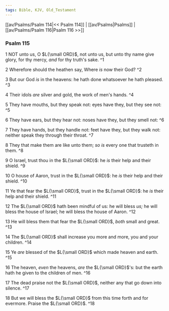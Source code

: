 ```yaml
---
tags: Bible, KJV, Old_Testament
---
```


[[av/Psalms/Psalm 114|<< Psalm 114]] | [[av/Psalms|Psalms]] | [[av/Psalms/Psalm 116|Psalm 116 >>]]

### Psalm 115

1 NOT unto us, O $L{\small ORD}$, not unto us, but unto thy name give glory, for thy mercy, _and_ for thy truth's sake. ^1

2 Wherefore should the heathen say, Where _is_ now their God? ^2

3 But our God _is_ in the heavens: he hath done whatsoever he hath pleased. ^3

4 Their idols _are_ silver and gold, the work of men's hands. ^4

5 They have mouths, but they speak not: eyes have they, but they see not: ^5

6 They have ears, but they hear not: noses have they, but they smell not: ^6

7 They have hands, but they handle not: feet have they, but they walk not: neither speak they through their throat. ^7

8 They that make them are like unto them; _so_ _is_ every one that trusteth in them. ^8

9 O Israel, trust thou in the $L{\small ORD}$: he _is_ their help and their shield. ^9

10 O house of Aaron, trust in the $L{\small ORD}$: he _is_ their help and their shield. ^10

11 Ye that fear the $L{\small ORD}$, trust in the $L{\small ORD}$: he _is_ their help and their shield. ^11

12 The $L{\small ORD}$ hath been mindful of us: he will bless _us;_ he will bless the house of Israel; he will bless the house of Aaron. ^12

13 He will bless them that fear the $L{\small ORD}$, _both_ small and great. ^13

14 The $L{\small ORD}$ shall increase you more and more, you and your children. ^14

15 Ye _are_ blessed of the $L{\small ORD}$ which made heaven and earth. ^15

16 The heaven, _even_ the heavens, _are_ the $L{\small ORD}$'s: but the earth hath he given to the children of men. ^16

17 The dead praise not the $L{\small ORD}$, neither any that go down into silence. ^17

18 But we will bless the $L{\small ORD}$ from this time forth and for evermore. Praise the $L{\small ORD}$. ^18
